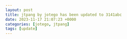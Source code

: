 ```yaml
---
layout: post
title: jtpang by jotego has been updated to 3141abc
date: 2023-11-17 21:07:23 +0000
categories: [jotego, jtpang]
tags: [update]
---
```


